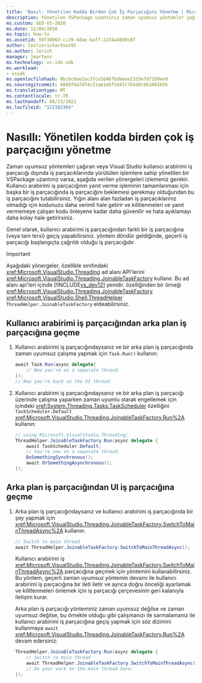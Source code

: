 ```yaml
---
title: 'Nasıl: Yönetilen Kodda Birden Çok İş Parçacığını Yönetme | Microsoft Docs'
description: Yönetilen VSPackage uzantınız zaman uyumsuz yöntemler çağırıyorsa veya kullanıcı arabirimi iş parçacığını kapatma işlemlerine sahipse kodda birden çok iş parçacığını Visual Studio öğrenin.
ms.custom: SEO-VS-2020
ms.date: 11/04/2016
ms.topic: how-to
ms.assetid: 59730063-cc29-4dae-baff-2234ad8d0c8f
author: leslierichardson95
ms.author: lerich
manager: jmartens
ms.technology: vs-ide-sdk
ms.workload:
- vssdk
ms.openlocfilehash: 8bc6cdae2ac2fca16467bdbeee2333e7d7189ee9
ms.sourcegitcommit: 68897da7d74c31ae1ebf5d47c7b5ddc9b108265b
ms.translationtype: MT
ms.contentlocale: tr-TR
ms.lasthandoff: 08/13/2021
ms.locfileid: "122102304"
---
```

# <a name="how-to-manage-multiple-threads-in-managed-code"></a>Nasıllı: Yönetilen kodda birden çok iş parçacığını yönetme
Zaman uyumsuz yöntemleri çağıran veya Visual Studio kullanıcı arabirimi iş parçacığı dışında iş parçacıklarında yürütülen işlemlere sahip yönetilen bir VSPackage uzantınız varsa, aşağıda verilen yönergeleri izlemeniz gerekir. Kullanıcı arabirimi iş parçacığının yanıt verme işleminin tamamlanması için başka bir iş parçacığında iş parçacığını beklemesi gerekmay olduğundan bu iş parçacığını tutabilirsiniz. Yığın alanı alan fazladan iş parçacıklarınız olmadığı için kodunuzu daha verimli hale getirir ve kilitlenmeleri ve yanıt vermemeye çalışan kodu önleyene kadar daha güvenilir ve hata ayıklamayı daha kolay hale getirirsiniz.

 Genel olarak, kullanıcı arabirimi iş parçacığından farklı bir iş parçacığına (veya tam tersi) geçiş yapabilirsiniz. yöntem döndür geldiğinde, geçerli iş parçacığı başlangıçta çağrıldı olduğu iş parçacığıdır.

> [!IMPORTANT]
> Aşağıdaki yönergeler, özellikle sınıfındaki <xref:Microsoft.VisualStudio.Threading> ad alanı API'lerini <xref:Microsoft.VisualStudio.Threading.JoinableTaskFactory> kullanır. Bu ad alanı api'leri içinde [!INCLUDE[vs_dev12](../extensibility/includes/vs_dev12_md.md)] yenidir. özelliğinden bir örneği <xref:Microsoft.VisualStudio.Threading.JoinableTaskFactory> <xref:Microsoft.VisualStudio.Shell.ThreadHelper> `ThreadHelper.JoinableTaskFactory` eldeabilirsiniz.

## <a name="switch-from-the-ui-thread-to-a-background-thread"></a>Kullanıcı arabirimi iş parçacığından arka plan iş parçacığına geçme

1. Kullanıcı arabirimi iş parçacığındaysanız ve bir arka plan iş parçacığında zaman uyumsuz çalışma yapmak için `Task.Run()` kullanın:

    ```csharp
    await Task.Run(async delegate{
        // Now you're on a separate thread.
    });
    // Now you're back on the UI thread.

    ```

2. Kullanıcı arabirimi iş parçacığındaysanız ve bir arka plan iş parçacığı üzerinde çalışma yaparken zaman uyumlu olarak engellemek için içindeki <xref:System.Threading.Tasks.TaskScheduler> özelliğini `TaskScheduler.Default` <xref:Microsoft.VisualStudio.Threading.JoinableTaskFactory.Run%2A> kullanın:

    ```csharp
    // using Microsoft.VisualStudio.Threading;
    ThreadHelper.JoinableTaskFactory.Run(async delegate {
        await TaskScheduler.Default;
        // You're now on a separate thread.
        DoSomethingSynchronous();
        await OrSomethingAsynchronous();
    });
    ```

## <a name="switch-from-a-background-thread-to-the-ui-thread"></a>Arka plan iş parçacığından UI iş parçacığına geçme

1. Arka plan iş parçacığındaysanız ve kullanıcı arabirimi iş parçacığında bir şey yapmak için <xref:Microsoft.VisualStudio.Threading.JoinableTaskFactory.SwitchToMainThreadAsync%2A> kullanın:

    ```csharp
    // Switch to main thread
    await ThreadHelper.JoinableTaskFactory.SwitchToMainThreadAsync();
    ```

     Kullanıcı arabirimi iş <xref:Microsoft.VisualStudio.Threading.JoinableTaskFactory.SwitchToMainThreadAsync%2A> parçacığına geçmek için yöntemini kullanabilirsiniz. Bu yöntem, geçerli zaman uyumsuz yöntemin devamı ile kullanıcı arabirimi iş parçacığına bir ileti iletir ve ayrıca doğru önceliği ayarlamak ve kilitlenmeleri önlemek için iş parçacığı çerçevesinin geri kalanıyla iletişim kurar.

     Arka plan iş parçacığı yönteminiz zaman uyumsuz değilse ve zaman uyumsuz değilse, bu örnekte olduğu gibi çalışmanızı ile sarmalamanız ile kullanıcı arabirimi iş parçacığına geçiş yapmak için söz dizimini kullanmaya `await` <xref:Microsoft.VisualStudio.Threading.JoinableTaskFactory.Run%2A> devam edersiniz:

    ```csharp
    ThreadHelper.JoinableTaskFactory.Run(async delegate {
        // Switch to main thread
        await ThreadHelper.JoinableTaskFactory.SwitchToMainThreadAsync();
        // Do your work on the main thread here.
    });
    ```
